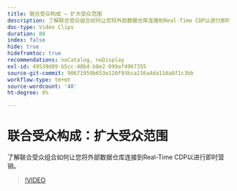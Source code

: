 ```yaml
---
title: 联合受众构成 — 扩大受众范围
description: 了解联合受众组合如何让您将外部数据仓库连接到Real-Time CDP以进行即时营销。
doc-type: Video Clips
duration: 88
index: false
hide: true
hidefromtoc: true
recommendations: noCatalog, noDisplay
exl-id: 49539d09-b5cc-48bd-b8e2-899af4967355
source-git-commit: 90671959b653e120f93bca216a4da116a8f1c3bb
workflow-type: tm+mt
source-wordcount: '48'
ht-degree: 0%

---
```


# 联合受众构成：扩大受众范围

了解联合受众组合如何让您将外部数据仓库连接到Real-Time CDP以进行即时营销。

<!-- 62_S508_3442517_87_federated-audience-composition-expanding-audience-reach -->
>[!VIDEO](https://video.tv.adobe.com/v/3459801/?learn=on&enablevpops=true&captions=chi_hans)
